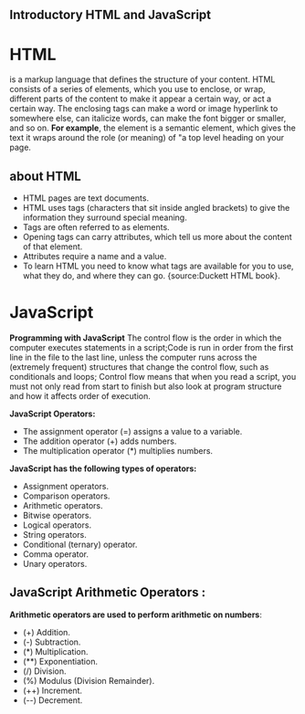 ## Introductory HTML and JavaScript
# HTML
is a markup language that defines the structure of your content. HTML consists of a series of elements, which you use to enclose, or wrap, different parts of the content to make it appear a certain way, or act a certain way. The enclosing tags can make a word or image hyperlink to somewhere else, can italicize words, can make the font bigger or smaller, and so on.
**For example**, the element is a semantic element, which gives the text it wraps around the role (or meaning) of "a top level heading on your page.

## about HTML
-  HTML pages are text documents.
-  HTML uses tags (characters that sit inside angled
brackets) to give the information they surround special
meaning.
- Tags are often referred to as elements.
- Opening tags can carry attributes, which tell us more
about the content of that element.
- Attributes require a name and a value.
- To learn HTML you need to know what tags are
available for you to use, what they do, and where they
can go.
{source:Duckett HTML book}.

# JavaScript
**Programming with JavaScript**
The control flow is the order in which the computer executes statements in a script;Code is run in order from the first line in the file to the last line, unless the computer runs across the (extremely frequent) structures that change the control flow, such as conditionals and loops; Control flow means that when you read a script, you must not only read from start to finish but also look at program structure and how it affects order of execution.

**JavaScript Operators:**
- The assignment operator (=) assigns a value to a variable.
- The addition operator (+) adds numbers.
- The multiplication operator (*) multiplies numbers.

**JavaScript has the following types of operators:**
- Assignment operators.
- Comparison operators.
- Arithmetic operators.
- Bitwise operators.
- Logical operators.
- String operators.
- Conditional (ternary) operator.
- Comma operator.
- Unary operators.


## JavaScript Arithmetic Operators :
**Arithmetic operators are used to perform arithmetic on numbers**:  
- (+)	Addition.
- (-)	Subtraction.
-  (*)	Multiplication.
- (**)	Exponentiation.
- (/)	Division.
- (%)	Modulus (Division Remainder).
- (++)	Increment.
- (--)	Decrement.

